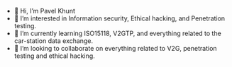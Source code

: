 - 👋 Hi, I’m Pavel Khunt
- 👀 I’m interested in Information security, Ethical hacking, and Penetration testing.
- 🌱 I’m currently learning ISO15118, V2GTP, and everything related to the car-station data exchange.
- 💞️ I’m looking to collaborate on everything related to V2G, penetration testing and ethical hacking.
<!--- - 📫 How to reach me ... (TBD)


khuntpav/khuntpav is a ✨ special ✨ repository because its `README.md` (this file) appears on your GitHub profile.
You can click the Preview link to take a look at your changes.
--->
